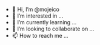 - 👋 Hi, I’m @mojeico
- 👀 I’m interested in ...
- 🌱 I’m currently learning ...
- 💞️ I’m looking to collaborate on ...
- 📫 How to reach me ...

<!---
mojeico/mojeico is a ✨ special ✨ repository because its `README.md` (this file) appears on your GitHub profile.
You can click the Preview link to take a look at your changes.
--->
